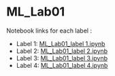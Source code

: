 # ML_Lab01

Notebook links for each label :
- Label 1: [ML_Lab01_label 1.ipynb](https://colab.research.google.com/drive/1i1HnYqqo5QjjYcEN79dFlVPRz6NLpt-o?usp=sharing)
- Label 2: [ML_Lab01_label 2.ipynb](https://colab.research.google.com/drive/1UBfrB9H94eaopLg-10OU__eUxBlERNd5?usp=sharing)
- Label 3: [ML_Lab01_label 3.ipynb](https://colab.research.google.com/drive/1hpAkGQl56Jf9Gxe91Ha26bcvR7_Rm7Q1?usp=sharing)
- Label 4: [ML_Lab01_label 4.ipynb](https://colab.research.google.com/drive/1V8z3w9u4lXOgBO3b-ve6kpBc1eDkdWry?usp=sharing)
